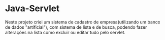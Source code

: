 # Java-Servlet
Neste projeto criei um sistema de cadastro de empresa(utilizando um banco de dados "artificial"), com sistema de lista e de busca, podendo fazer alterações na lista como excluir ou editar tudo pelo servlet.

